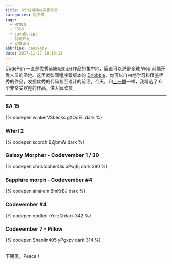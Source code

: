 ```yaml
---
title: 6个前端动效实例分享
categories: 程序猿
tags:
  - HTML5
  - CSS3
  - javaScript
  - 前端开发
  - 动效设计
abbrlink: ca919bb9
date: 2017-11-27 16:10:12
---
```


[CodePen](https://codepen.io/) 一直是优秀前端`动效设计`作品的集中地，简直可以说是全球 Web 前端开发人员的圣地。这里就如同程序猿版本的 [Dribbble](https://dribbble.com/)，你可以自由地学习和借鉴优秀的作品，发掘优秀的代码甚至设计的前沿。今天，和[上一期](http://kris2d.info/posts/c84f9c9e/)一样，我精选了 6 个非常受欢迎的作品，供大家欣赏。

------

### SA 15

{% codepen winkerVSbecks gXOdEL dark %}

<!--more-->

### Whirl 2

{% codepen scorch BZjbmW dark %}

### Galaxy Morpher - Codevember 1 / 30

{% codepen christopher4lis xPwjBj dark 380 %}

### Sapphire morph - Codevember #4

{% codepen ainalem BmKrEJ dark %}

### Codevember #4

{% codepen dpdknl rYerzQ dark 342 %}

### Codevember 7 - Pillow

{% codepen Shaolin405 yPgxpv dark 314 %}

<br>
下期见，Peace！
